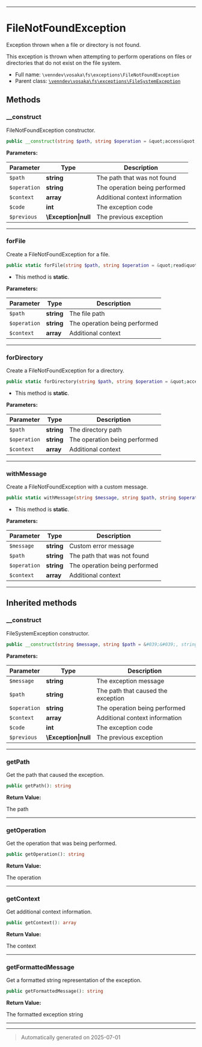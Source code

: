 ***

# FileNotFoundException

Exception thrown when a file or directory is not found.

This exception is thrown when attempting to perform operations on files
or directories that do not exist on the file system.

* Full name: `\venndev\vosaka\fs\exceptions\FileNotFoundException`
* Parent class: [`\venndev\vosaka\fs\exceptions\FileSystemException`](./FileSystemException.md)




## Methods


### __construct

FileNotFoundException constructor.

```php
public __construct(string $path, string $operation = &quot;access&quot;, array $context = [], int $code, \Exception|null $previous = null): mixed
```








**Parameters:**

| Parameter | Type | Description |
|-----------|------|-------------|
| `$path` | **string** | The path that was not found |
| `$operation` | **string** | The operation being performed |
| `$context` | **array** | Additional context information |
| `$code` | **int** | The exception code |
| `$previous` | **\Exception&#124;null** | The previous exception |





***

### forFile

Create a FileNotFoundException for a file.

```php
public static forFile(string $path, string $operation = &quot;read&quot;, array $context = []): static
```



* This method is **static**.




**Parameters:**

| Parameter | Type | Description |
|-----------|------|-------------|
| `$path` | **string** | The file path |
| `$operation` | **string** | The operation being performed |
| `$context` | **array** | Additional context |





***

### forDirectory

Create a FileNotFoundException for a directory.

```php
public static forDirectory(string $path, string $operation = &quot;access&quot;, array $context = []): static
```



* This method is **static**.




**Parameters:**

| Parameter | Type | Description |
|-----------|------|-------------|
| `$path` | **string** | The directory path |
| `$operation` | **string** | The operation being performed |
| `$context` | **array** | Additional context |





***

### withMessage

Create a FileNotFoundException with a custom message.

```php
public static withMessage(string $message, string $path, string $operation = &quot;access&quot;, array $context = []): static
```



* This method is **static**.




**Parameters:**

| Parameter | Type | Description |
|-----------|------|-------------|
| `$message` | **string** | Custom error message |
| `$path` | **string** | The path that was not found |
| `$operation` | **string** | The operation being performed |
| `$context` | **array** | Additional context |





***


## Inherited methods


### __construct

FileSystemException constructor.

```php
public __construct(string $message, string $path = &#039;&#039;, string $operation = &#039;&#039;, array $context = [], int $code, \Exception|null $previous = null): mixed
```








**Parameters:**

| Parameter | Type | Description |
|-----------|------|-------------|
| `$message` | **string** | The exception message |
| `$path` | **string** | The path that caused the exception |
| `$operation` | **string** | The operation being performed |
| `$context` | **array** | Additional context information |
| `$code` | **int** | The exception code |
| `$previous` | **\Exception&#124;null** | The previous exception |





***

### getPath

Get the path that caused the exception.

```php
public getPath(): string
```









**Return Value:**

The path




***

### getOperation

Get the operation that was being performed.

```php
public getOperation(): string
```









**Return Value:**

The operation




***

### getContext

Get additional context information.

```php
public getContext(): array
```









**Return Value:**

The context




***

### getFormattedMessage

Get a formatted string representation of the exception.

```php
public getFormattedMessage(): string
```









**Return Value:**

The formatted exception string




***


***
> Automatically generated on 2025-07-01

